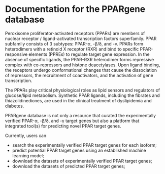# Documentation for the PPARgene database


Peroxisome proliferator-activated receptors (PPARs) are members of nuclear receptor / ligand-activated transcription factors superfamily. PPAR subfamily consists of 3 subtypes: PPAR-α, -β/δ, and -γ. PPARs form heterodimers with a retinoid X receptor (RXR) and bind to specific PPAR-responsive elements (PPREs) to regulate target gene expression. In the absence of specific ligands, the PPAR-RXR heterodimer forms repressive complex with co-repressors and histone deacetylases. Upon ligand binding, the receptors undergo conformational changes that cause the dissociation of repressors, the recruitment of coactivators, and the activation of gene transcription. 

The PPARs play critical physiological roles as lipid sensors and regulators of glucose/lipid metabolism. Synthetic PPAR ligands, including the fibrates and thiazolidinediones, are used in the clinical treatment of dyslipidemia and diabetes. 

PPARgene database is not only a resource that curated the experimentally verified PPAR-α, -β/δ, and -γ target genes but also a platform that integrated tool(s) for predicting novel PPAR target genes.

Currently, users can

* search the experimentally verified PPAR target genes for each isoform;
* predict potential PPAR target genes using an established machine learning model;
* download the datasets of experimentally verified PPAR target genes;
* download the datasets of predicted PPAR target genes;
